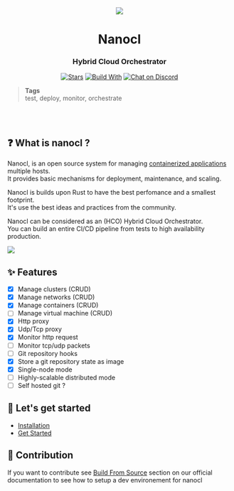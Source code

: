 <div align="center">
  <img src="https://download.next-hat.com/ressources/images/logo.png" >
  <h1>Nanocl</h1>
  <h3>Hybrid Cloud Orchestrator</h3>

  <p>

  [![Stars](https://img.shields.io/github/stars/nxthat/nanocld?style=social)](https://github.com/nxthat/nanocld)
  [![Build With](https://img.shields.io/badge/built_with-Rust-dca282.svg)](https://github.com/nxthat/nanocld)
  [![Chat on Discord](https://img.shields.io/discord/1011267493114949693?label=chat&logo=discord)](https://discord.gg/WV4Aac8uZg)

  </p>

</div>

<blockquote class="tags">
 <strong>Tags</strong>
 </br>
 <span id="nxtmdoc-meta-keywords">
  test, deploy, monitor, orchestrate
 </span>
</blockquote>

</br>
</br>

## ❓ What is nanocl ?

Nanocl, is an open source system for managing [containerized applications](https://docs.next-hat.com/docs/guides/nanocl/overview) multiple hosts. <br />
It provides basic mechanisms for deployment, maintenance, and scaling. <br />

Nanocl is builds upon Rust to have the best perfomance and a smallest footprint. <br />
It's use the best ideas and practices from the community. <br />

Nanocl can be considered as an (HCO) Hybrid Cloud Orchestrator. <br />
You can build an entire CI/CD pipeline from tests to high availability production.

<img src="https://download.next-hat.com/ressources/images/infra.png" />

## ✨ Features
- [x] Manage clusters (CRUD)
- [x] Manage networks (CRUD)
- [x] Manage containers (CRUD)
- [ ] Manage virtual machine (CRUD)
- [x] Http proxy
- [x] Udp/Tcp proxy
- [x] Monitor http request
- [ ] Monitor tcp/udp packets
- [ ] Git repository hooks
- [x] Store a git repository state as image
- [x] Single-node mode
- [ ] Highly-scalable distributed mode
- [ ] Self hosted git ?

## 🎉 Let's get started

- [Installation](https://docs.next-hat.com/docs/setups/nanocl)
- [Get Started](https://docs.next-hat.com/docs/guides/nanocl/get-started)

## 🔨 Contribution

If you want to contribute see [Build From Source](https://docs.next-hat.com/docs/setups/nanocl/linux/from-sources)
section on our official documentation to see how to setup a dev environement for nanocl
